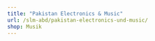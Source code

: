 ```yaml
---
title: "Pakistan Electronics & Music"
url: /slm-abd/pakistan-electronics-und-music/
shop: Musik
---
```

